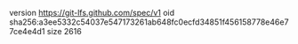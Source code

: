 version https://git-lfs.github.com/spec/v1
oid sha256:a3ee5332c54037e547173261ab648fc0ecfd34851f456158778e46e77ce4e4d1
size 2616
